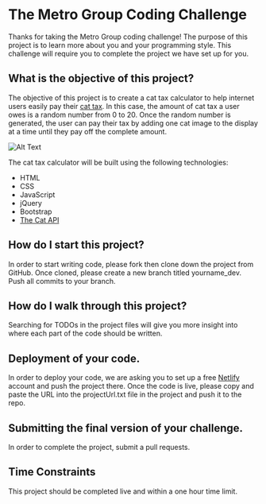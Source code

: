 # The Metro Group Coding Challenge

Thanks for taking the Metro Group coding challenge! The purpose of this project is to learn more about you and your programming style. This challenge will require you to complete the project we have set up for you.

## What is the objective of this project?

The objective of this project is to create a cat tax calculator to help internet users easily pay their [cat tax](https://www.dictionary.com/e/pop-culture/cat-tax/#:~:text=A%20cat%20tax%20is%20a,Meow!). In this case, the amount of cat tax a user owes is a random number from 0 to 20. Once the random number is generated, the user can pay their tax by adding one cat image to the display at a time until they pay off the complete amount. 

![Alt Text](https://media.giphy.com/media/H8F3S445GeckGgfiWh/giphy.gif)

The cat tax calculator will be built using the following technologies: 

* HTML
* CSS
* JavaScript
* jQuery 
* Bootstrap
* [The Cat API](https://api.thecatapi.com/v1/images/search)

## How do I start this project? 

In order to start writing code, please fork then clone down the project from GitHub. Once cloned, please create a new branch titled yourname_dev. Push all commits to your branch.  

## How do I walk through this project? 

Searching for TODOs in the project files will give you more insight into where each part of the code should be written. 

## Deployment of your code. 

In order to deploy your code, we are asking you to set up a free [Netlify](https://www.netlify.com/) account and push the project there. Once the code is live, please copy and paste the URL into the projectUrl.txt file in the project and push it to the repo. 

## Submitting the final version of your challenge. 

In order to complete the project, submit a pull requests. 

## Time Constraints

This project should be completed live and within a one hour time limit.  
